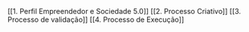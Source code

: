 
[[1. Perfil Empreendedor e Sociedade 5.0]]
[[2. Processo Criativo]]
[[3. Processo de validação]]
[[4. Processo de Execução]]